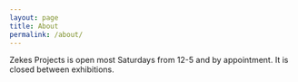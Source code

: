 ```yaml
---
layout: page
title: About
permalink: /about/
---
```


Zekes Projects is open most Saturdays from 12-5 and by appointment.
It is closed between exhibitions. 

